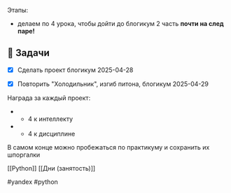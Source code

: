 Этапы:
- делаем по 4 урока, чтобы дойти до блогикум 2 часть **почти на след паре!**

## 🧠 Задачи

- [x] Сделать проект блогикум 2025-04-28
- [x] Повторить "Холодильник", изгиб питона, блогикум 2025-04-29


Награда за каждый проект:
- + 4 к интеллекту
- + 4 к дисциплине

В самом конце можно пробежаться по практикуму и сохранить их шпоргалки

[[Python]]
[[Дни (занятость)]]

#yandex #python